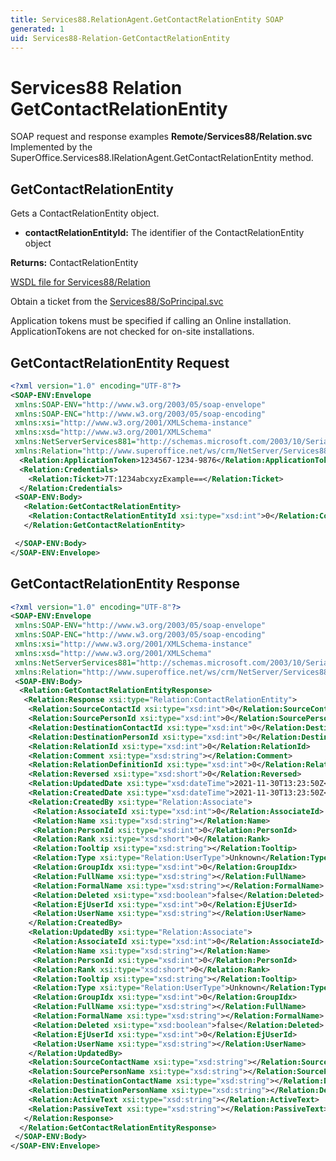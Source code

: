 ```yaml
---
title: Services88.RelationAgent.GetContactRelationEntity SOAP
generated: 1
uid: Services88-Relation-GetContactRelationEntity
---
```


# Services88 Relation GetContactRelationEntity

SOAP request and response examples **Remote/Services88/Relation.svc**
Implemented by the <see cref="M:SuperOffice.Services88.IRelationAgent.GetContactRelationEntity">SuperOffice.Services88.IRelationAgent.GetContactRelationEntity</see> method.

## GetContactRelationEntity

Gets a ContactRelationEntity object.

* **contactRelationEntityId:** The identifier of the ContactRelationEntity object

**Returns:** ContactRelationEntity


[WSDL file for Services88/Relation](../Services88-Relation.md)

Obtain a ticket from the [Services88/SoPrincipal.svc](../SoPrincipal/index.md)

Application tokens must be specified if calling an Online installation. ApplicationTokens are not checked for on-site installations.

## GetContactRelationEntity Request

```xml
<?xml version="1.0" encoding="UTF-8"?>
<SOAP-ENV:Envelope
 xmlns:SOAP-ENV="http://www.w3.org/2003/05/soap-envelope"
 xmlns:SOAP-ENC="http://www.w3.org/2003/05/soap-encoding"
 xmlns:xsi="http://www.w3.org/2001/XMLSchema-instance"
 xmlns:xsd="http://www.w3.org/2001/XMLSchema"
 xmlns:NetServerServices881="http://schemas.microsoft.com/2003/10/Serialization/"
 xmlns:Relation="http://www.superoffice.net/ws/crm/NetServer/Services88">
  <Relation:ApplicationToken>1234567-1234-9876</Relation:ApplicationToken>
  <Relation:Credentials>
    <Relation:Ticket>7T:1234abcxyzExample==</Relation:Ticket>
  </Relation:Credentials>
 <SOAP-ENV:Body>
   <Relation:GetContactRelationEntity>
    <Relation:ContactRelationEntityId xsi:type="xsd:int">0</Relation:ContactRelationEntityId>
   </Relation:GetContactRelationEntity>

 </SOAP-ENV:Body>
</SOAP-ENV:Envelope>

```


## GetContactRelationEntity Response

```xml
<?xml version="1.0" encoding="UTF-8"?>
<SOAP-ENV:Envelope
 xmlns:SOAP-ENV="http://www.w3.org/2003/05/soap-envelope"
 xmlns:SOAP-ENC="http://www.w3.org/2003/05/soap-encoding"
 xmlns:xsi="http://www.w3.org/2001/XMLSchema-instance"
 xmlns:xsd="http://www.w3.org/2001/XMLSchema"
 xmlns:NetServerServices881="http://schemas.microsoft.com/2003/10/Serialization/"
 xmlns:Relation="http://www.superoffice.net/ws/crm/NetServer/Services88">
 <SOAP-ENV:Body>
  <Relation:GetContactRelationEntityResponse>
   <Relation:Response xsi:type="Relation:ContactRelationEntity">
    <Relation:SourceContactId xsi:type="xsd:int">0</Relation:SourceContactId>
    <Relation:SourcePersonId xsi:type="xsd:int">0</Relation:SourcePersonId>
    <Relation:DestinationContactId xsi:type="xsd:int">0</Relation:DestinationContactId>
    <Relation:DestinationPersonId xsi:type="xsd:int">0</Relation:DestinationPersonId>
    <Relation:RelationId xsi:type="xsd:int">0</Relation:RelationId>
    <Relation:Comment xsi:type="xsd:string"></Relation:Comment>
    <Relation:RelationDefinitionId xsi:type="xsd:int">0</Relation:RelationDefinitionId>
    <Relation:Reversed xsi:type="xsd:short">0</Relation:Reversed>
    <Relation:UpdatedDate xsi:type="xsd:dateTime">2021-11-30T13:23:50Z</Relation:UpdatedDate>
    <Relation:CreatedDate xsi:type="xsd:dateTime">2021-11-30T13:23:50Z</Relation:CreatedDate>
    <Relation:CreatedBy xsi:type="Relation:Associate">
     <Relation:AssociateId xsi:type="xsd:int">0</Relation:AssociateId>
     <Relation:Name xsi:type="xsd:string"></Relation:Name>
     <Relation:PersonId xsi:type="xsd:int">0</Relation:PersonId>
     <Relation:Rank xsi:type="xsd:short">0</Relation:Rank>
     <Relation:Tooltip xsi:type="xsd:string"></Relation:Tooltip>
     <Relation:Type xsi:type="Relation:UserType">Unknown</Relation:Type>
     <Relation:GroupIdx xsi:type="xsd:int">0</Relation:GroupIdx>
     <Relation:FullName xsi:type="xsd:string"></Relation:FullName>
     <Relation:FormalName xsi:type="xsd:string"></Relation:FormalName>
     <Relation:Deleted xsi:type="xsd:boolean">false</Relation:Deleted>
     <Relation:EjUserId xsi:type="xsd:int">0</Relation:EjUserId>
     <Relation:UserName xsi:type="xsd:string"></Relation:UserName>
    </Relation:CreatedBy>
    <Relation:UpdatedBy xsi:type="Relation:Associate">
     <Relation:AssociateId xsi:type="xsd:int">0</Relation:AssociateId>
     <Relation:Name xsi:type="xsd:string"></Relation:Name>
     <Relation:PersonId xsi:type="xsd:int">0</Relation:PersonId>
     <Relation:Rank xsi:type="xsd:short">0</Relation:Rank>
     <Relation:Tooltip xsi:type="xsd:string"></Relation:Tooltip>
     <Relation:Type xsi:type="Relation:UserType">Unknown</Relation:Type>
     <Relation:GroupIdx xsi:type="xsd:int">0</Relation:GroupIdx>
     <Relation:FullName xsi:type="xsd:string"></Relation:FullName>
     <Relation:FormalName xsi:type="xsd:string"></Relation:FormalName>
     <Relation:Deleted xsi:type="xsd:boolean">false</Relation:Deleted>
     <Relation:EjUserId xsi:type="xsd:int">0</Relation:EjUserId>
     <Relation:UserName xsi:type="xsd:string"></Relation:UserName>
    </Relation:UpdatedBy>
    <Relation:SourceContactName xsi:type="xsd:string"></Relation:SourceContactName>
    <Relation:SourcePersonName xsi:type="xsd:string"></Relation:SourcePersonName>
    <Relation:DestinationContactName xsi:type="xsd:string"></Relation:DestinationContactName>
    <Relation:DestinationPersonName xsi:type="xsd:string"></Relation:DestinationPersonName>
    <Relation:ActiveText xsi:type="xsd:string"></Relation:ActiveText>
    <Relation:PassiveText xsi:type="xsd:string"></Relation:PassiveText>
   </Relation:Response>
  </Relation:GetContactRelationEntityResponse>
 </SOAP-ENV:Body>
</SOAP-ENV:Envelope>

```

